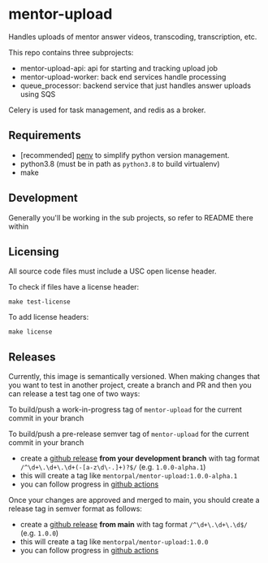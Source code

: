 # mentor-upload

Handles uploads of mentor answer videos, transcoding, transcription, etc.

This repo contains three subprojects:

- mentor-upload-api: api for starting and tracking upload job
- mentor-upload-worker: back end services handle processing
- queue_processor: backend service that just handles answer uploads using SQS

Celery is used for task management, and redis as a broker.

## Requirements

- [recommended] [penv](https://github.com/pyenv/pyenv-installer) to simplify python version management. 
- python3.8 (must be in path as `python3.8` to build virtualenv)
- make

## Development

Generally you'll be working in the sub projects, so refer to README there within

## Licensing

All source code files must include a USC open license header.

To check if files have a license header:

```
make test-license
```

To add license headers:

```
make license
```

## Releases

Currently, this image is semantically versioned. When making changes that you want to test in another project, create a branch and PR and then you can release a test tag one of two ways:

To build/push a work-in-progress tag of `mentor-upload` for the current commit in your branch

To build/push a pre-release semver tag of `mentor-upload` for the current commit in your branch

- create a [github release](https://github.com/ICTLearningSciences/mentor-upload/releases/new) **from your development branch** with tag format `/^\d+\.\d+\.\d+(-[a-z\d\-.]+)?$/` (e.g. `1.0.0-alpha.1`)
- this will create a tag like `mentorpal/mentor-upload:1.0.0-alpha.1`
- you can follow progress in [github actions](https://github.com/mentorpal/mentor-upload/actions)


Once your changes are approved and merged to main, you should create a release tag in semver format as follows:

- create a [github release](https://github.com/ICTLearningSciences/mentor-upload/releases/new) **from main** with tag format `/^\d+\.\d+\.\d$/` (e.g. `1.0.0`)
- this will create a tag like `mentorpal/mentor-upload:1.0.0`
- you can follow progress in [github actions](https://github.com/mentorpal/mentor-upload/actions)

